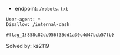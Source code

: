 - endpoint: `/robots.txt`

```
User-agent: *
Disallow: /internal-dash

#flag_1{858c82dc956f35dd1a30c4d47bcb57fb}
```

Solved by: ks2119